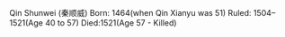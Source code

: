 Qin Shunwei (秦顺威)
Born: 1464(when Qin Xianyu  was 51)
Ruled: 1504–1521(Age 40 to 57)
Died:1521(Age 57 - Killed)